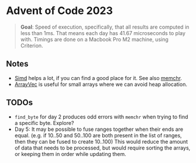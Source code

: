 # Advent of Code 2023

> **Goal**: Speed of execution, specifically, that all results are computed in less than 1ms. That means each day has 41.67 microseconds to play with. Timings are done on a Macbook Pro M2 machine, using Criterion.

## Notes

- [Simd](https://doc.rust-lang.org/std/simd/index.html) helps a lot, if you can find a good place for it. See also [memchr](https://docs.rs/memchr/latest/memchr/).
- [ArrayVec](https://docs.rs/arrayvec/latest/arrayvec/) is useful for small arrays where we can avoid heap allocation.

## TODOs

- `find_byte` for day 2 produces odd errors with `memchr` when trying to find a specific byte. Explore?
- Day 5: It may be possible to fuse ranges together when their ends are equal. (e.g. if 10..50 and 50..100 are both present in the list of ranges, then they can be fused to create 10..100) This would reduce the amount of data that needs to be processed, but would require sorting the arrays, or keeping them in order while updating them.
